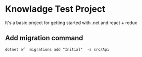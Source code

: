 # Knowladge Test Project

It's a basic project for getting started with .net and react + redux

## Add migration command

```
dotnet ef  migrations add "Initial"  -s src/Api
```
